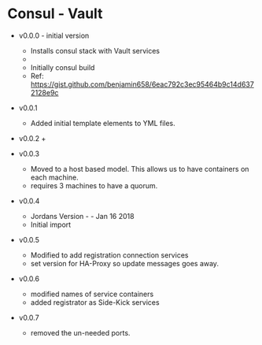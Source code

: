 # Consul - Vault
- v0.0.0 - initial version
    + Installs consul stack with Vault services
    + 
    + Initially consul build
    + Ref: https://gist.github.com/benjamin658/6eac792c3ec95464b9c14d6372128e9c
- v0.0.1 
    + Added initial template elements to YML files.

- v0.0.2
    + 

- v0.0.3
    + Moved to a host based model.  This allows us to have containers on each machine.  
    + requires 3 machines to have a quorum.

- v0.0.4   
    + Jordans Version - - Jan 16 2018
    + Initial import

- v0.0.5
    +  Modified to add registration connection services
    +  set version for HA-Proxy so update messages goes away.

- v0.0.6
    + modified names of service containers
    + added registrator as Side-Kick services

- v0.0.7
    + removed the un-needed ports.

